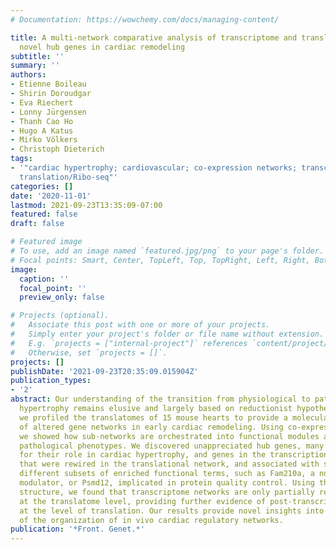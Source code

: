 ```yaml
---
# Documentation: https://wowchemy.com/docs/managing-content/

title: A multi-network comparative analysis of transcriptome and translatome identifies
  novel hub genes in cardiac remodeling
subtitle: ''
summary: ''
authors:
- Etienne Boileau
- Shirin Doroudgar
- Eva Riechert
- Lonny Jürgensen
- Thanh Cao Ho
- Hugo A Katus
- Mirko Völkers
- Christoph Dieterich
tags:
- '"cardiac hypertrophy; cardiovascular; co-expression networks; transcription/RNA-seq;
  translation/Ribo-seq"'
categories: []
date: '2020-11-01'
lastmod: 2021-09-23T13:35:09-07:00
featured: false
draft: false

# Featured image
# To use, add an image named `featured.jpg/png` to your page's folder.
# Focal points: Smart, Center, TopLeft, Top, TopRight, Left, Right, BottomLeft, Bottom, BottomRight.
image:
  caption: ''
  focal_point: ''
  preview_only: false

# Projects (optional).
#   Associate this post with one or more of your projects.
#   Simply enter your project's folder or file name without extension.
#   E.g. `projects = ["internal-project"]` references `content/project/deep-learning/index.md`.
#   Otherwise, set `projects = []`.
projects: []
publishDate: '2021-09-23T20:35:09.015904Z'
publication_types:
- '2'
abstract: Our understanding of the transition from physiological to pathological cardiac
  hypertrophy remains elusive and largely based on reductionist hypotheses. Here,
  we profiled the translatomes of 15 mouse hearts to provide a molecular blueprint
  of altered gene networks in early cardiac remodeling. Using co-expression analysis,
  we showed how sub-networks are orchestrated into functional modules associated with
  pathological phenotypes. We discovered unappreciated hub genes, many undocumented
  for their role in cardiac hypertrophy, and genes in the transcriptional network
  that were rewired in the translational network, and associated with semantically
  different subsets of enriched functional terms, such as Fam210a, a novel musculoskeletal
  modulator, or Psmd12, implicated in protein quality control. Using their correlation
  structure, we found that transcriptome networks are only partially reproducible
  at the translatome level, providing further evidence of post-transcriptional control
  at the level of translation. Our results provide novel insights into the complexity
  of the organization of in vivo cardiac regulatory networks.
publication: '*Front. Genet.*'
---
```

